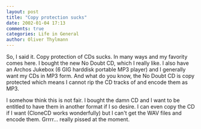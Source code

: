 ```yaml
---
layout: post
title: "Copy protection sucks"
date: 2002-01-04 17:13
comments: true
categories: Life in General
author: Oliver Thylmann
---
```



So, I said it. Copy protection of CDs sucks. In many ways and my favority comes here. I bought the new No Doubt CD, which I really like. I also have an Archos Jukebox (6 GIG harddisk portable MP3 player) and I generally want my CDs in MP3 form. And what do you know, the No Doubt CD is copy protected which means I cannot rip the CD tracks of and encode them as MP3.

I somehow think this is not fair. I bought the damn CD and I want to be entitled to have them in another format if I so desire. I can even copy the CD if I want (CloneCD works wonderfully) but I can't get the WAV files and encode them. Grrrr... really pissed at the moment.



